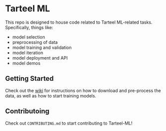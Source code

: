 # Tarteel ML

This repo is designed to house code related to Tarteel ML-related tasks. Specifically, things like:
* model selection
* preprocessing of data
* model training and validation
* model iteration
* model deployment and API
* model demos

## Getting Started
Check out the [wiki](https://github.com/Tarteel-io/Tarteel-ML/wiki) for instructions on how to download and pre-process the data, as well as how to start training models.

## Contributoing
Check out `CONTRIBUTING.md` to start contributing to Tarteel-ML!




